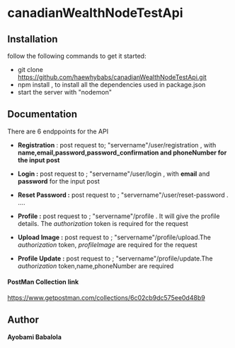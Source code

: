 # canadianWealthNodeTestApi    
## Installation
follow the following commands to get it started:

* git clone https://github.com/haewhybabs/canadianWealthNodeTestApi.git
* npm install , to install all the dependencies used in package.json
* start the server with "nodemon"

## Documentation
There are 6 endppoints for the API
* **Registration** : post request to;   "servername"/user/registration , with **name,email,password,password_confirmation and phoneNumber for the input post**

*  **Login :** post request to ; "servername"/user/login , with **email** and **password** for the input post
* **Reset Password :** post request to ; "servername"/user/reset-password . ....
* **Profile :** post request to ; "servername"/profile . It will give the profile details. The *authorization* token is required for the request
* **Upload Image  :** post request to ; "servername"/profile/upload.The *authorization* token, *profileImage* are required for the request
* **Profile Update :** post request to ; "servername"/profile/update.The *authorization* token,name,phoneNumber are required

#### PostMan Collection link
https://www.getpostman.com/collections/6c02cb9dc575ee0d48b9

## Author
**Ayobami Babalola**


